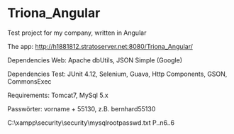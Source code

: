 # Triona_Angular
Test project for my company, written in Angular

The app:
http://h1881812.stratoserver.net:8080/Triona_Angular/

Dependencies Web:  Apache dbUtils, JSON Simple (Google)

Dependencies Test: JUnit 4.12, Selenium, Guava, Http Components, GSON, CommonsExec

Requirements: Tomcat7, MySql 5.x

Passwörter: vorname + 55130, z.B. bernhard55130

C:\xampp\security\security\mysqlrootpasswd.txt
P..n6..6
